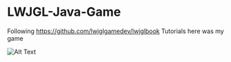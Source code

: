 # LWJGL-Java-Game
Following https://github.com/lwjglgamedev/lwjglbook Tutorials here was my game

![Alt Text](https://i.gyazo.com/28ecd66bbcb45bd53e790403572e8bd8.png)